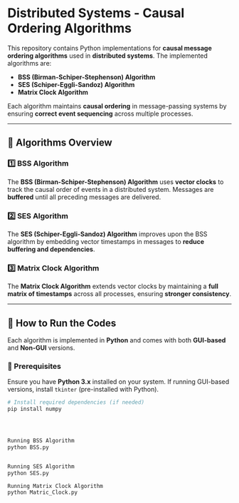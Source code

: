 # Distributed Systems - Causal Ordering Algorithms

This repository contains Python implementations for **causal message ordering algorithms** used in **distributed systems**. The implemented algorithms are:

- **BSS (Birman-Schiper-Stephenson) Algorithm**
- **SES (Schiper-Eggli-Sandoz) Algorithm**
- **Matrix Clock Algorithm**

Each algorithm maintains **causal ordering** in message-passing systems by ensuring **correct event sequencing** across multiple processes.

---

## 📌 **Algorithms Overview**

### **1️⃣ BSS Algorithm**
The **BSS (Birman-Schiper-Stephenson) Algorithm** uses **vector clocks** to track the causal order of events in a distributed system. Messages are **buffered** until all preceding messages are delivered.

### **2️⃣ SES Algorithm**
The **SES (Schiper-Eggli-Sandoz) Algorithm** improves upon the BSS algorithm by embedding vector timestamps in messages to **reduce buffering and dependencies**.

### **3️⃣ Matrix Clock Algorithm**
The **Matrix Clock Algorithm** extends vector clocks by maintaining a **full matrix of timestamps** across all processes, ensuring **stronger consistency**.

---

## 📌 **How to Run the Codes**
Each algorithm is implemented in **Python** and comes with both **GUI-based** and **Non-GUI** versions.

### **🔹 Prerequisites**
Ensure you have **Python 3.x** installed on your system. If running GUI-based versions, install `tkinter` (pre-installed with Python).

```sh
# Install required dependencies (if needed)
pip install numpy




Running BSS Algorithm
python BSS.py


Running SES Algorithm
python SES.py

Running Matrix Clock Algorithm
python Matric_Clock.py